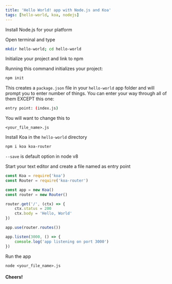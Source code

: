 ```yaml
---
title: 'Hello World! app with Node.js and Koa'
tags: [hello-world, koa, nodejs]
---
```


Install Node.js for your platform

Open terminal and type

```sh
mkdir hello-world; cd hello-world
```

Initialize your project and link to npm

Running this command initializes your project:

```sh
npm init
```

This creates a `package.json` file in your `hello-world` app folder and will prompt you to enter number of things. You can enter your way through all of them EXCEPT this one:

```sh
entry point: (index.js)
```

You will want to change this to

```
<your_file_name>.js
```

Install Koa in the `hello-world` directory

```sh
npm i koa koa-router
```

`--save` is default option in node v8

Start your text editor and create a file named as entry point

```js
const Koa = require('koa')
const Router = require('koa-router')

const app = new Koa()
const router = new Router()

router.get('/', (ctx) => {
    ctx.status = 200
    ctx.body = 'Hello, World'
})

app.use(router.routes())

app.listen(3000, () => {
    console.log('app listening on port 3000')
})
```

Run the app

```
node <your_file_name>.js
```

#### Cheers!
